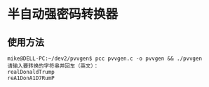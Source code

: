 # 半自动强密码转换器

## 使用方法

```
mike@DELL-PC:~/dev2/pvvgen$ pcc pvvgen.c -o pvvgen && ./pvvgen
请输入要转换的字符串并回车（英文）：
realDonaldTrump
reA1DonA1D7RumP
```
